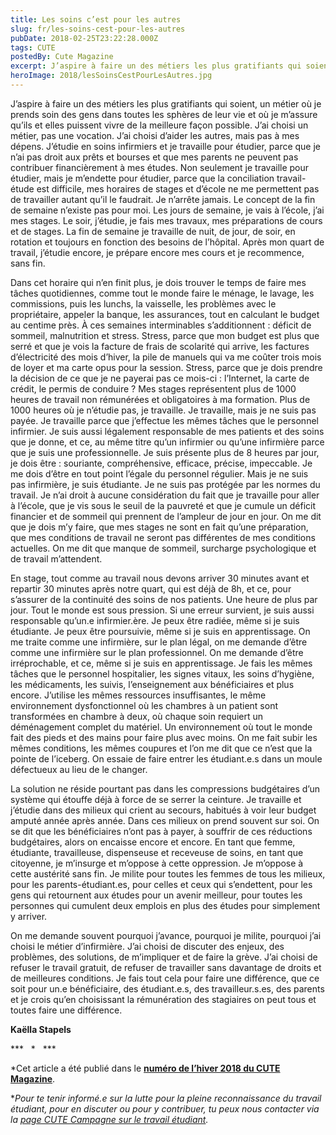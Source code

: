 ```yaml
---
title: Les soins c’est pour les autres  
slug: fr/les-soins-cest-pour-les-autres  
pubDate: 2018-02-25T23:22:28.000Z  
tags: CUTE  
postedBy: Cute Magazine  
excerpt: J’aspire à faire un des métiers les plus gratifiants qui soient, un métier où je prends soin des gens dans toutes les sphères de leur vie et où je m’assure qu’ils et elles puissent vivre de la meilleure façon possible. J’ai choisi un métier, pas une vocation. J’ai choisi d’aider les autres, mais pas à mes dépens.  
heroImage: 2018/lesSoinsCestPourLesAutres.jpg
---
```


J’aspire à faire un des métiers les plus gratifiants qui soient, un métier où je prends soin des gens dans toutes les sphères de leur vie et où je m’assure qu’ils et elles puissent vivre de la meilleure façon possible. J’ai choisi un métier, pas une vocation. J’ai choisi d’aider les autres, mais pas à mes dépens. J’étudie en soins infirmiers et je travaille pour étudier, parce que je n’ai pas droit aux prêts et bourses et que mes parents ne peuvent pas contribuer financièrement à mes études. Non seulement je travaille pour étudier, mais je m’endette pour étudier, parce que la conciliation travail-étude est difficile, mes horaires de stages et d’école ne me permettent pas de travailler autant qu’il le faudrait. Je n’arrête jamais. Le concept de la fin de semaine n’existe pas pour moi. Les jours de semaine, je vais à l’école, j’ai mes stages. Le soir, j’étudie, je fais mes travaux, mes préparations de cours et de stages. La fin de semaine je travaille de nuit, de jour, de soir, en rotation et toujours en fonction des besoins de l’hôpital. Après mon quart de travail, j’étudie encore, je prépare encore mes cours et je recommence, sans fin.

Dans cet horaire qui n’en finit plus, je dois trouver le temps de faire mes tâches quotidiennes, comme tout le monde faire le ménage, le lavage, les commissions, puis les lunchs, la vaisselle, les problèmes avec le propriétaire, appeler la banque, les assurances, tout en calculant le budget au centime près. À ces semaines interminables s’additionnent : déficit de sommeil, malnutrition et stress. Stress, parce que mon budget est plus que serré et que je vois la facture de frais de scolarité qui arrive, les factures d’électricité des mois d’hiver, la pile de manuels qui va me coûter trois mois de loyer et ma carte opus pour la session. Stress, parce que je dois prendre la décision de ce que je ne payerai pas ce mois-ci : l’Internet, la carte de crédit, le permis de conduire ? Mes stages représentent plus de 1000 heures de travail non rémunérées et obligatoires à ma formation. Plus de 1000 heures où je n’étudie pas, je travaille. Je travaille, mais je ne suis pas payée. Je travaille parce que j’effectue les mêmes tâches que le personnel infirmier. Je suis aussi légalement responsable de mes patients et des soins que je donne, et ce, au même titre qu’un infirmier ou qu’une infirmière parce que je suis une professionnelle. Je suis présente plus de 8 heures par jour, je dois être : souriante, compréhensive, efficace, précise, impeccable. Je me dois d’être en tout point l’égale du personnel régulier. Mais je ne suis pas infirmière, je suis étudiante. Je ne suis pas protégée par les normes du travail. Je n’ai droit à aucune considération du fait que je travaille pour aller à l’école, que je vis sous le seuil de la pauvreté et que je cumule un déficit financier et de sommeil qui prennent de l’ampleur de jour en jour. On me dit que je dois m’y faire, que mes stages ne sont en fait qu’une préparation, que mes conditions de travail ne seront pas différentes de mes conditions actuelles. On me dit que manque de sommeil, surcharge psychologique et de travail m’attendent.

En stage, tout comme au travail nous devons arriver 30 minutes avant et repartir 30 minutes après notre quart, qui est déjà de 8h, et ce, pour s’assurer de la continuité des soins de nos patients. Une heure de plus par jour. Tout le monde est sous pression. Si une erreur survient, je suis aussi responsable qu’un.e infirmier.ère. Je peux être radiée, même si je suis étudiante. Je peux être poursuivie, même si je suis en apprentissage. On me traite comme une infirmière, sur le plan légal, on me demande d’être comme une infirmière sur le plan professionnel. On me demande d’être irréprochable, et ce, même si je suis en apprentissage. Je fais les mêmes tâches que le personnel hospitalier, les signes vitaux, les soins d’hygiène, les médicaments, les suivis, l’enseignement aux bénéficiaires et plus encore. J’utilise les mêmes ressources insuffisantes, le même environnement dysfonctionnel où les chambres à un patient sont transformées en chambre à deux, où chaque soin requiert un déménagement complet du matériel. Un environnement où tout le monde fait des pieds et des mains pour faire plus avec moins. On me fait subir les mêmes conditions, les mêmes coupures et l’on me dit que ce n’est que la pointe de l’iceberg. On essaie de faire entrer les étudiant.e.s dans un moule défectueux au lieu de le changer.

La solution ne réside pourtant pas dans les compressions budgétaires d’un système qui étouffe déjà à force de se serrer la ceinture. Je travaille et j’étudie dans des milieux qui crient au secours, habitués à voir leur budget amputé année après année. Dans ces milieux on prend souvent sur soi. On se dit que les bénéficiaires n’ont pas à payer, à souffrir de ces réductions budgétaires, alors on encaisse encore et encore. En tant que femme, étudiante, travailleuse, dispenseuse et receveuse de soins, en tant que citoyenne, je m’insurge et m’oppose à cette oppression. Je m’oppose à cette austérité sans fin. Je milite pour toutes les femmes de tous les milieux, pour les parents-étudiant.es, pour celles et ceux qui s’endettent, pour les gens qui retournent aux études pour un avenir meilleur, pour toutes les personnes qui cumulent deux emplois en plus des études pour simplement y arriver.

On me demande souvent pourquoi j’avance, pourquoi je milite, pourquoi j’ai choisi le métier d’infirmière. J’ai choisi de discuter des enjeux, des problèmes, des solutions, de m’impliquer et de faire la grève. J’ai choisi de refuser le travail gratuit, de refuser de travailler sans davantage de droits et de meilleures conditions. Je fais tout cela pour faire une différence, que ce soit pour un.e bénéficiaire, des étudiant.e.s, des travailleur.s.es, des parents et je crois qu’en choisissant la rémunération des stagiaires on peut tous et toutes faire une différence.

**Kaëlla Stapels**

***   *   ***

*Cet article a été publié dans le **[numéro de l’hiver 2018 du CUTE Magazine](/files/archives/cute/materiel/magazines/cutemag-3-fr-hiver-2018_january_28.pdf)**.    

**Pour te tenir informé.e sur la lutte pour la pleine reconnaissance du travail étudiant, pour en discuter ou pour y contribuer, tu peux nous contacter via la [page CUTE Campagne sur le travail étudiant](https://www.facebook.com/campagnetravailetudiant/).*

